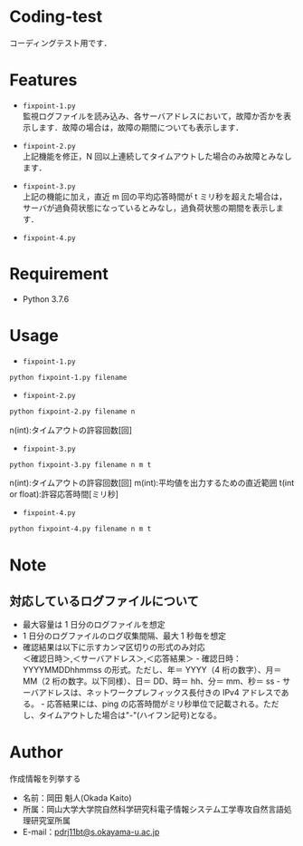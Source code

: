 # Coding-test

コーディングテスト用です．

# Features

- `fixpoint-1.py`  
   監視ログファイルを読み込み、各サーバアドレスにおいて，故障か否かを表示します．故障の場合は，故障の期間についても表示します．

- `fixpoint-2.py`  
   上記機能を修正，N 回以上連続してタイムアウトした場合のみ故障とみなします．

- `fixpoint-3.py`  
   上記の機能に加え，直近 m 回の平均応答時間が t ミリ秒を超えた場合は，サーバが過負荷状態になっているとみなし，過負荷状態の期間を表示します．

- `fixpoint-4.py`

# Requirement

- Python 3.7.6

# Usage

- `fixpoint-1.py`

```bash
python fixpoint-1.py filename
```

- `fixpoint-2.py`

```bash
python fixpoint-2.py filename n
```

n(int):タイムアウトの許容回数[回]

- `fixpoint-3.py`

```bash
python fixpoint-3.py filename n m t
```

n(int):タイムアウトの許容回数[回]
m(int):平均値を出力するための直近範囲
t(int or float):許容応答時間[ミリ秒]

- `fixpoint-4.py`

```bash
python fixpoint-4.py filename n m t
```

# Note

## 対応しているログファイルについて

- 最大容量は 1 日分のログファイルを想定
- 1 日分のログファイルのログ収集間隔、最大 1 秒毎を想定
- 確認結果は以下に示すカンマ区切りの形式のみ対応  
  ＜確認日時＞,＜サーバアドレス＞,＜応答結果＞ - 確認日時：YYYYMMDDhhmmss の形式。ただし、年＝ YYYY（4 桁の数字）、月＝ MM（2 桁の数字。以下同様）、日＝ DD、時＝ hh、分＝ mm、秒＝ ss - サーバアドレスは、ネットワークプレフィックス長付きの IPv4 アドレスである。 - 応答結果には、ping の応答時間がミリ秒単位で記載される。ただし、タイムアウトした場合は"-"(ハイフン記号)となる。

# Author

作成情報を列挙する

- 名前：岡田 魁人(Okada Kaito)
- 所属：岡山大学大学院自然科学研究科電子情報システム工学専攻自然言語処理研究室所属
- E-mail：pdrj11bt@s.okayama-u.ac.jp
